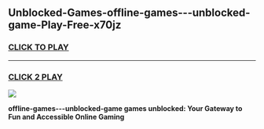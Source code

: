 
## Unblocked-Games-offline-games---unblocked-game-Play-Free-x70jz
<h3>
<a href="https://premium76.site?title=offline-games---unblocked-game&ref=24M">CLICK TO PLAY</a></h3>
<hr>

<h3>
<a href="https://premium76.site?title=offline-games---unblocked-game&ref=24M">CLICK 2 PLAY</a>
  
</h3>

<a href="https://premium76.site?title=offline-games---unblocked-game&ref=24M"><img src="https://clearcache.store/games.png"></a>


**offline-games---unblocked-game games unblocked: Your Gateway to Fun and Accessible Online Gaming**
